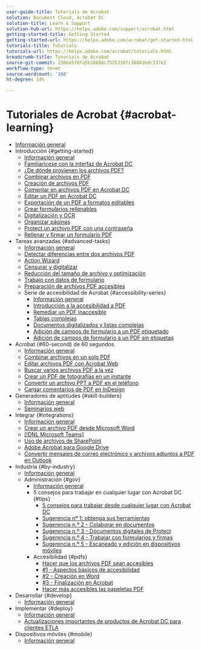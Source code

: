 ```yaml
---
user-guide-title: Tutorials de Acrobat
solution: Document Cloud, Acrobat DC
solution-title: Learn & Support
solution-hub-url: https://helpx.adobe.com/support/acrobat.html
getting-started-title: Getting Started
getting-started-url: https://helpx.adobe.com/acrobat/get-started.html
tutorials-title: Tutorials
tutorials-url: https://helpx.adobe.com/acrobat/tutorials.html
breadcrumb-title: Tutorials de Acrobat
source-git-commit: 2506e570fa5b18608c7525318fc38841bdc337e2
workflow-type: tm+mt
source-wordcount: '268'
ht-degree: 14%

---
```



# Tutoriales de Acrobat {#acrobat-learning}

+ [Información general](overview.md)
+ Introducción {#getting-started}
   + [Información general](getting-started/getting-started-overview.md)
   + [Familiarícese con la interfaz de Acrobat DC](getting-started/get-to-know-the-acrobat-dc-interface.md)
   + [¿De dónde provienen los archivos PDF?](getting-started/where-do-pdfs-come-from.md)
   + [Combinar archivos en PDF](getting-started/combine-to-pdf.md)
   + [Creación de archivos PDF](getting-started/create-pdf.md)
   + [Comentar en archivos PDF en Acrobat DC](getting-started/comment-on-pdf-files.md)
   + [Editar un PDF en Acrobat DC](getting-started/edit-pdf.md)
   + [Exportación de un PDF a formatos editables](getting-started/export-pdf.md)
   + [Crear formularios rellenables](getting-started/create-fillable-forms.md)
   + [Digitalización y OCR](getting-started/scan-and-ocr.md)
   + [Organizar páginas](getting-started/organize.md)
   + [Protect un archivo PDF con una contraseña](getting-started/password-protect.md)
   + [Rellenar y firmar un formulario PDF](getting-started/fill-and-sign.md)
+ Tareas avanzadas {#advanced-tasks}
   + [Información general](advanced-tasks/advanced-tasks-overview.md)
   + [Detectar diferencias entre dos archivos PDF](advanced-tasks/compare.md)
   + [Action Wizard](advanced-tasks/action.md)
   + [Censurar y digitalizar](advanced-tasks/redact.md)
   + [Reducción del tamaño de archivo y optimización](advanced-tasks/reduce.md)
   + [Trabajo con datos de formulario](advanced-tasks/formdata.md)
   + [Preparación de archivos PDF accesibles](advanced-tasks/accessibility.md)
   + Serie de accesibilidad de Acrobat {#accessibility-series}
      + [Información general](advanced-tasks/accessibility-series.md)
      + [Introducción a la accesibilidad a PDF](advanced-tasks/accessibilitysession1.md)
      + [Remediar un PDF inaccesible](advanced-tasks/accessibilitysession2.md)
      + [Tablas complejas](advanced-tasks/accessibilitysession3.md)
      + [Documentos digitalizados y listas complejas](advanced-tasks/accessibilitysession4.md)
      + [Adición de campos de formulario a un PDF etiquetado](advanced-tasks/accessibilitysession5.md)
      + [Adición de campos de formulario a un PDF sin etiquetas](advanced-tasks/accessibilitysession6.md)
+ Acrobat {#60-second} de 60 segundos
   + [Información general](60-second/60-second-overview.md)
   + [Combinar archivos en un solo PDF](60-second/combine-to-one-pdf.md)
   + [Editar archivos PDF con Acrobat Web](60-second/edit.md)
   + [Buscar varios archivos PDF a la vez](60-second/search.md)
   + [Crear un PDF de fotografías en un instante](60-second/photo.md)
   + [Convertir un archivo PPT a PDF en el teléfono](60-second/phone.md)
   + [Cargar comentarios de PDF en InDesign](60-second/indesign.md)
+ Generadores de aptitudes {#skill-builders}
   + [Información general](skill-builder/skill-builder-overview.md)
   + [Seminarios web](skill-builder/skill-builder-webinars.md)
+ Integrar {#integrations}
   + [Información general](integrate/integrate-overview.md)
   + [Crear un archivo PDF desde Microsoft Word](integrate/createfromword.md)
   + [[!DNL Microsoft Teams]](integrate/acrobatandteams.md)
   + [Uso de archivos de SharePoint](integrate/acrobatandsp.md)
   + [Adobe Acrobat para Google Drive](integrate/acrobatandgoogle.md)
   + [Convertir mensajes de correo electrónico y archivos adjuntos a PDF en Outlook](integrate/outlook.md)
+ Industria {#by-industry}
   + [Información general](industry/industry-overview.md)
   + Administración {#gov}
      + [Información general](industry/gov/gov-overview.md)
      + 5 consejos para trabajar en cualquier lugar con Acrobat DC {#tips}
         + [5 consejos para trabajar desde cualquier lugar con Acrobat DC](industry/gov/5-tips-for-working-anywhere-with-acrobat-dc-for-government.md)
         + [Sugerencia nº 1: obtenga sus herramientas](industry/gov/get-your-tools.md)
         + [Sugerencia n.º 2 - Colaborar en documentos](industry/gov/collaborate-on-documents.md)
         + [Sugerencia n.º 3 - Documentos digitales de Protect](industry/gov/protect-digital-documents.md)
         + [Sugerencia n.º 4 - Trabajar con formularios y firmas](industry/gov/work-with-forms-and-signatures.md)
         + [Sugerencia n.º 5 - Escaneado y edición en dispositivos móviles](industry/gov/scan-and-edit-on-mobile.md)
      + Accesibilidad {#pdfs}
         + [Hacer que los archivos PDF sean accesibles](industry/gov/making-pdfs-accessible.md)
         + [#1 - Aspectos básicos de accesibilidad](industry/gov/understanding-accessibility.md)
         + [#2 - Creación en Word](industry/gov/authoring-in-word.md)
         + [#3 - Finalización en Acrobat](industry/gov/finishing-in-acrobat.md)
         + [Hacer más accesibles las papeletas PDF](industry/gov/making-pdf-ballots-accessible.md)
+ Desarrollar {#develop}
   + [Información general](develop/develop-overview.md)
+ Implementar {#deploy}
   + [Información general](deploy/deploy-overview.md)
   + [Actualizaciones importantes de productos de Acrobat DC para clientes ETLA](deploy/signentitlementchanges.md)
+ Dispositivos móviles {#mobile}
   + [Información general](mobile/mobile-overview.md)